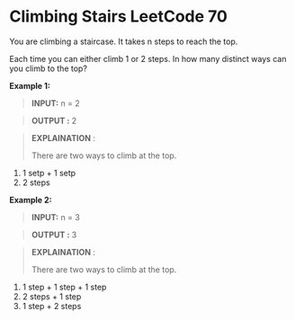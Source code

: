 # Climbing Stairs LeetCode 70

You are climbing a staircase. It takes n steps to reach the top.

Each time you can either climb 1 or 2 steps. In how many distinct ways can you climb to the top?

**Example 1:**

> **INPUT:** n = 2

> **OUTPUT :** 2

> **EXPLAINATION** :
>
> There are two ways to climb at the top.

1. 1 setp + 1 setp
2. 2 steps
   >

**Example 2:**

> **INPUT:** n = 3

> **OUTPUT :** 3

> **EXPLAINATION** :
>
> There are two ways to climb at the top.

1. 1 step + 1 step + 1 step
2. 2 steps + 1 step
3. 1 step + 2 steps
   >
